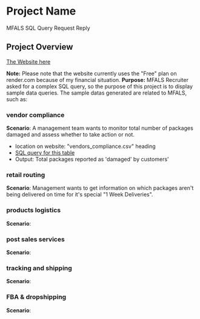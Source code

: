 # Project Name
MFALS SQL Query Request Reply 

## Project Overview

[The Website here](https://mfals.onrender.com/)

**Note:** Please note that the website currently uses the "Free" plan on render.com because of my financial situation.
**Purpose:** MFALS Recruiter asked for a complex SQL query, so the purpose of this project is to display sample data queries. The sample datas generated are related to MFALS, such as:

### vendor compliance 
**Scenario**: A management team wants to monitor total number of packages damaged and assess whether to take action or not.
- location on website: "vendors_compliance.csv" heading
- [SQL query for this table](https://github.com/ghorus/mfals/blob/main/analyze_data/vendors_compliance.sql)
- Output: Total packages reported as 'damaged' by customers'

### retail routing
**Scenario**: Management wants to get information on which packages aren't being delivered on time for it's special "1 Week Deliveries".


### products logistics
**Scenario**:

### post sales services
**Scenario**:

### tracking and shipping
**Scenario**:

### FBA & dropshipping
**Scenario**:
